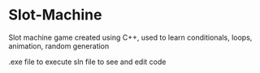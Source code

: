 # Slot-Machine
Slot machine game created using C++, used to learn conditionals, loops, animation, random generation

.exe file to execute 
sln file to see and edit code
